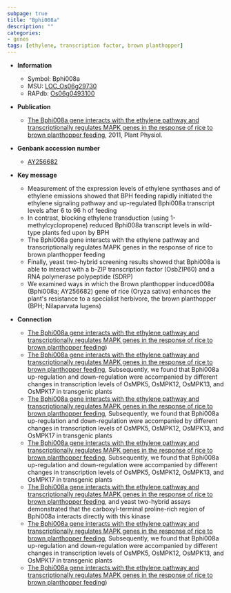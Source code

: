 ```yaml
---
subpage: true
title: "Bphi008a"
description: ""
categories:
- genes
tags: [ethylene, transcription factor, brown planthopper]
---
```


* **Information**  
    + Symbol: Bphi008a  
    + MSU: [LOC_Os06g29730](http://rice.plantbiology.msu.edu/cgi-bin/ORF_infopage.cgi?orf=LOC_Os06g29730)  
    + RAPdb: [Os06g0493100](http://rapdb.dna.affrc.go.jp/viewer/gbrowse_details/irgsp1?name=Os06g0493100)  

* **Publication**  
    + [The Bphi008a gene interacts with the ethylene pathway and transcriptionally regulates MAPK genes in the response of rice to brown planthopper feeding](http://www.ncbi.nlm.nih.gov/pubmed?term=The+Bphi008a+gene+interacts+with+the+ethylene+pathway+and+transcriptionally+regulates+MAPK+genes+in+the+response+of+rice+to+brown+planthopper+feeding%5BTitle%5D), 2011, Plant Physiol.

* **Genbank accession number**  
    + [AY256682](http://www.ncbi.nlm.nih.gov/nuccore/AY256682)

* **Key message**  
    + Measurement of the expression levels of ethylene synthases and of ethylene emissions showed that BPH feeding rapidly initiated the ethylene signaling pathway and up-regulated Bphi008a transcript levels after 6 to 96 h of feeding
    + In contrast, blocking ethylene transduction (using 1-methylcyclopropene) reduced Bphi008a transcript levels in wild-type plants fed upon by BPH
    + The Bphi008a gene interacts with the ethylene pathway and transcriptionally regulates MAPK genes in the response of rice to brown planthopper feeding
    + Finally, yeast two-hybrid screening results showed that Bphi008a is able to interact with a b-ZIP transcription factor (OsbZIP60) and a RNA polymerase polypeptide (SDRP)
    + We examined ways in which the Brown planthopper induced008a (Bphi008a; AY256682) gene of rice (Oryza sativa) enhances the plant's resistance to a specialist herbivore, the brown planthopper (BPH; Nilaparvata lugens)

* **Connection**  
    + [The Bphi008a gene interacts with the ethylene pathway and transcriptionally regulates MAPK genes in the response of rice to brown planthopper feeding](SDRP))
    + [The Bphi008a gene interacts with the ethylene pathway and transcriptionally regulates MAPK genes in the response of rice to brown planthopper feeding](http://www.ncbi.nlm.nih.gov/pubmed?term=The+Bphi008a+gene+interacts+with+the+ethylene+pathway+and+transcriptionally+regulates+MAPK+genes+in+the+response+of+rice+to+brown+planthopper+feeding%5BTitle%5D), Subsequently, we found that Bphi008a up-regulation and down-regulation were accompanied by different changes in transcription levels of OsMPK5, OsMPK12, OsMPK13, and OsMPK17 in transgenic plants
    + [The Bphi008a gene interacts with the ethylene pathway and transcriptionally regulates MAPK genes in the response of rice to brown planthopper feeding](http://www.ncbi.nlm.nih.gov/pubmed?term=The+Bphi008a+gene+interacts+with+the+ethylene+pathway+and+transcriptionally+regulates+MAPK+genes+in+the+response+of+rice+to+brown+planthopper+feeding%5BTitle%5D), Subsequently, we found that Bphi008a up-regulation and down-regulation were accompanied by different changes in transcription levels of OsMPK5, OsMPK12, OsMPK13, and OsMPK17 in transgenic plants
    + [The Bphi008a gene interacts with the ethylene pathway and transcriptionally regulates MAPK genes in the response of rice to brown planthopper feeding](http://www.ncbi.nlm.nih.gov/pubmed?term=The+Bphi008a+gene+interacts+with+the+ethylene+pathway+and+transcriptionally+regulates+MAPK+genes+in+the+response+of+rice+to+brown+planthopper+feeding%5BTitle%5D), Subsequently, we found that Bphi008a up-regulation and down-regulation were accompanied by different changes in transcription levels of OsMPK5, OsMPK12, OsMPK13, and OsMPK17 in transgenic plants
    + [The Bphi008a gene interacts with the ethylene pathway and transcriptionally regulates MAPK genes in the response of rice to brown planthopper feeding](OsMPK5), and yeast two-hybrid assays demonstrated that the carboxyl-terminal proline-rich region of Bphi008a interacts directly with this kinase
    + [The Bphi008a gene interacts with the ethylene pathway and transcriptionally regulates MAPK genes in the response of rice to brown planthopper feeding](http://www.ncbi.nlm.nih.gov/pubmed?term=The+Bphi008a+gene+interacts+with+the+ethylene+pathway+and+transcriptionally+regulates+MAPK+genes+in+the+response+of+rice+to+brown+planthopper+feeding%5BTitle%5D), Subsequently, we found that Bphi008a up-regulation and down-regulation were accompanied by different changes in transcription levels of OsMPK5, OsMPK12, OsMPK13, and OsMPK17 in transgenic plants
    + [The Bphi008a gene interacts with the ethylene pathway and transcriptionally regulates MAPK genes in the response of rice to brown planthopper feeding](SDRP))



